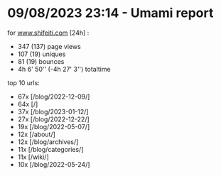 # 09/08/2023 23:14 - Umami report
for www.shifeiti.com [24h] :

 - 347 (137) page views
 - 107 (19) uniques
 - 81 (19) bounces
 - 4h 6' 50'' (-4h 27' 3'') totaltime


top 10 urls:
 - 67x [/blog/2022-12-09/]
 - 64x [/]
 - 37x [/blog/2023-01-12/]
 - 27x [/blog/2022-12-22/]
 - 19x [/blog/2022-05-07/]
 - 12x [/about/]
 - 12x [/blog/archives/]
 - 11x [/blog/categories/]
 - 11x [/wiki/]
 - 10x [/blog/2022-05-24/]


